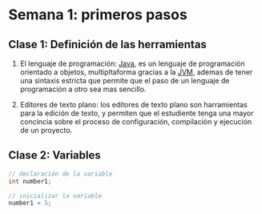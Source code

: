 # Semana 1: primeros pasos

## Clase 1: Definición de las herramientas 
1. El lenguaje de programación: [Java](https://docs.oracle.com/javase/8/docs/technotes/guides/language/index.html), es un lenguaje de programación orientado a objetos, multipltaforma gracias a la [JVM](https://docs.oracle.com/en/java/javase/11/vm/java-virtual-machine-technology-overview.html), ademas de tener una sintaxis estricta que permite que el paso de un lenguaje de programación a otro sea mas sencillo. 

2. Editores de texto plano: los editores de texto plano son harramientas para la edición de texto, y permiten que el estudiente tenga una mayor concincia sobre el proceso de configuración, compilación y ejecución de un proyecto. 

## Clase 2: Variables 

``` java
// declaración de la variable 
int number1; 

// inicializar la variable
number1 = 5;
```

